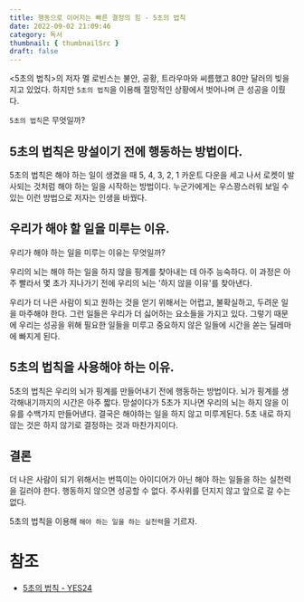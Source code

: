 ```yaml
---
title: 행동으로 이어지는 빠른 결정의 힘 - 5초의 법칙
date: 2022-09-02 21:09:46
category: 독서
thumbnail: { thumbnailSrc }
draft: false
---
```


<5초의 법칙>의 저자 멜 로빈스는 불안, 공황, 트라우마와 씨름했고 80만 달러의 빚을 지고 있었다. 하지만 `5초의 법칙`을 이용해 절망적인 상황에서 벗어나며 큰 성공을 이뤘다.

`5초의 법칙`은 무엇일까?

## 5초의 법칙은 망설이기 전에 행동하는 방법이다.

5초의 법칙은 해야 하는 일이 생겼을 때 5, 4, 3, 2, 1 카운트 다운을 세고 나서 로켓이 발사되는 것처럼 해야 하는 일을 시작하는 방법이다. 누군가에게는 우스꽝스러워 보일 수 있는 이런 방법으로 저자는 인생을 바꿨다.

## 우리가 해야 할 일을 미루는 이유.

우리가 해야 하는 일을 미루는 이유는 무엇일까?

우리의 뇌는 해야 하는 일을 하지 않을 핑계를 찾아내는 데 아주 능숙하다. 이 과정은 아주 빨라서 몇 초가 지나가기 전에 우리의 뇌는 '하지 않을 이유'를 찾아낸다.

우리가 더 나은 사람이 되고 원하는 것을 얻기 위해서는 어렵고, 불확실하고, 두려운 일을 마주해야 한다. 그런 일들은 우리가 더 싫어하는 요소들을 가지고 있다. 그렇기 때문에 우리는 성공을 위해 필요한 일들을 미루고 중요하지 않은 일들에 시간을 쏟는 딜레마에 빠지게 된다.

## 5초의 법칙을 사용해야 하는 이유.

5초의 법칙은 우리의 뇌가 핑계를 만들어내기 전에 행동하는 방법이다. 뇌가 핑계를 생각해내기까지의 시간은 아주 짧다. 망설이다가 5초가 지나면 우리의 뇌는 하지 않을 이유를 수백가지 만들어낸다. 결국은 해야하는 일을 하지 않고 미루게된다. 5초 내로 하지 않는 것은 하지 않기로 결정하는 것과 마찬가지이다.

## 결론

더 나은 사람이 되기 위해서는 번뜩이는 아이디어가 아닌 해야 하는 일들을 하는 실천력을 길러야 한다. 행동하지 않으면 성공할 수 없다. 주사위를 던지지 않고 앞으로 갈 수는 없다.

5초의 법칙을 이용해 `해야 하는 일을 하는 실천력`을 기르자.

# 참조

- [5초의 법칙 - YES24](http://www.yes24.com/Product/Goods/45514480)
